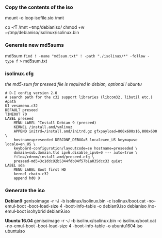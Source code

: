 ### Copy the contents of the iso
mount -o loop isofile.sio /mnt

cp -rT /mnt ~tmp/debianiso/
chmod +w ~/tmp/debianiso/isolinux/isolinux.bin

### Generate new md5sums
md5sum `find ! -name "md5sum.txt" ! -path "./isolinux/*" -follow -type f` > md5sum.txt

### isolinux.cfg

_the md5-sum for preseed file is required in debian, optional i ubuntu_

    # D-I config version 2.0
    # search path for the c32 support libraries (libcom32, libutil etc.)
    #path
    UI vesamenu.c32
    DEFAULT preseed
    TIMEOUT 70
    LABEL preseed
        MENU LABEL ^Install Debian 9 (preseed)
        KERNEL /install.amd/vmlinuz
        APPEND initrd=/install.amd/initrd.gz gfxpayload=800x600x16,800x600 \
        hostname=preseeded DEBCONF_DEBUG=5 locale=en_US keymap=se locale=en_US \
        keyboard-configuration/layoutcode=se hostname=preseeded \
        domain=sub.domain.tld ipv6.disable_ipv6=0 --- auto=true \
        file=/cdrom/install.amd/preseed.cfg \
        preseed-md5=3c1ddc92b5344fdb04f57b1a035dcc33 quiet
    LABEL sda
        MENU LABEL Boot first HD
        kernel chain.c32
        append hd0 0


### Generate the iso
**Debian9**
genisoimage -r -J -b isolinux/isolinux.bin -c isolinux/boot.cat -no-emul-boot -boot-load-size 4 -boot-info-table -o debian9.iso debianiso /no-emul-boot
isohybrid debian9.iso

**Ubuntu 16.04**
genisoimage -r -J -b isolinux/isolinux.bin -c isolinux/boot.cat -no-emul-boot -boot-load-size 4 -boot-info-table -o ubuntu1604.iso ubuntuiso

